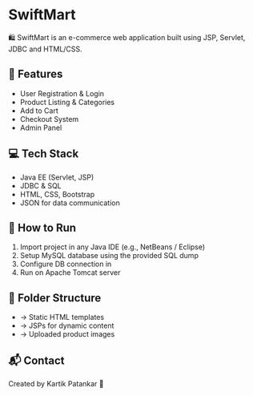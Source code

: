 # SwiftMart

🛍️ SwiftMart is an e-commerce web application built using JSP, Servlet, JDBC and HTML/CSS.

## 🚀 Features
- User Registration & Login
- Product Listing & Categories
- Add to Cart
- Checkout System
- Admin Panel

## 💻 Tech Stack
- Java EE (Servlet, JSP)
- JDBC & SQL
- HTML, CSS, Bootstrap
- JSON for data communication

## 🧪 How to Run
1. Import project in any Java IDE (e.g., NetBeans / Eclipse)
2. Setup MySQL database using the provided SQL dump
3. Configure DB connection in 
4. Run on Apache Tomcat server

## 📂 Folder Structure
-  → Static HTML templates
-  → JSPs for dynamic content
-  → Uploaded product images

## 📬 Contact
Created by Kartik Patankar 🙌


